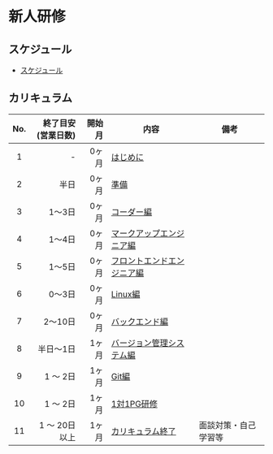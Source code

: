 # 新人研修

## スケジュール

- [スケジュール](./schedule/index.md)

## カリキュラム

| No. | 終了目安<br>(営業日数) | 開始月 | 内容 | 備考 |
| :---: | ---: | ---: | --- | --- |
| 1 | - | 0ヶ月 | [はじめに](./introduction/index.md) |  |
| 2 | 半日 | 0ヶ月 | [準備](./preparation/index.md) |  |
| 3 | 1〜3日 | 0ヶ月 | [コーダー編](./../cbc/beginner/index.md) |  |
| 4 | 1〜4日 | 0ヶ月 | [マークアップエンジニア編](./../cbc/basic/index.md) |  |
| 5 | 1〜5日 | 0ヶ月 | [フロントエンドエンジニア編](./../cbc/advanced/index.md) |  |
| 6 | 0〜3日 | 0ヶ月 | [Linux編](./../../public/t/linux/index.md) |  |
| 7 | 2〜10日 | 0ヶ月 | [バックエンド編](./../../public/) |  |
| 8 | 半日〜1日 | 1ヶ月 | [バージョン管理システム編](./vcs/index.md) |  |
| 9 | 1 〜 2日 | 1ヶ月 | [Git編](./../git/index.md) |  |
| 10 | 1 〜 2日 | 1ヶ月 | [1対1PG研修](./individual-pg-training/index.md) |  |
| 11 | 1 〜 20日以上 | 1ヶ月 | [カリキュラム終了](./after/index.md) | 面談対策・自己学習等 |
